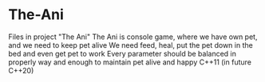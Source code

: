 # The-Ani
Files in project "The Ani"
The Ani is console game, where we have own pet, and we need to keep pet alive
We need feed, heal, put the pet down in the bed and even get pet to work
Every parameter should be balanced in properly way and enough to maintain pet alive and happy
C++11 (in future C++20)
